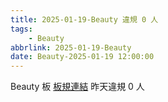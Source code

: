 ```yaml
---
title: 2025-01-19-Beauty 違規 0 人
tags:
    - Beauty
abbrlink: 2025-01-19-Beauty
date: Beauty-2025-01-19 12:00:00
---
```

Beauty 板 [板規連結](https://www.ptt.cc/bbs/Beauty/M.1630069980.A.84B.html)
昨天違規 0 人
